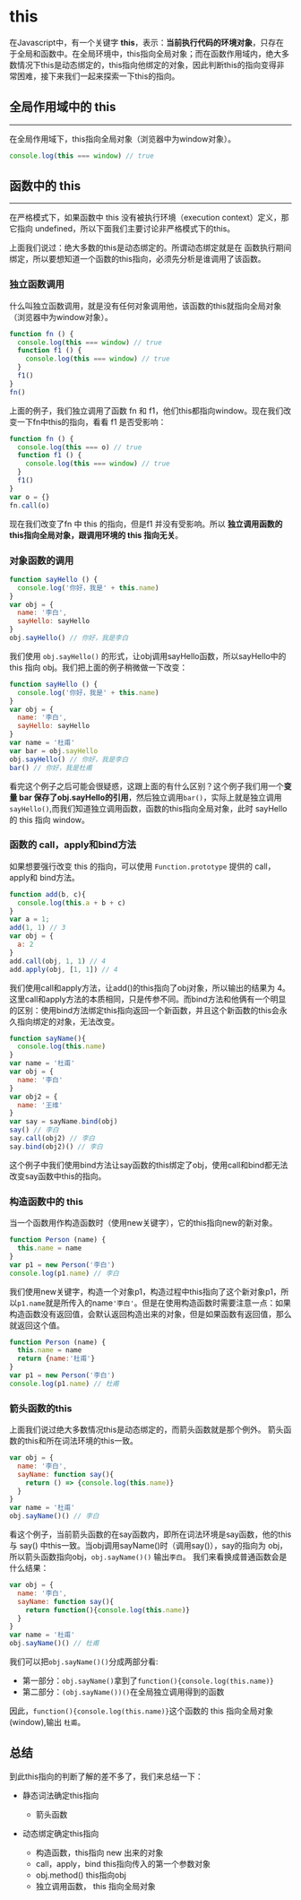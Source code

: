 # this

在Javascript中，有一个关键字 **this**，表示：**当前执行代码的环境对象**，只存在于全局和函数中。在全局环境中，this指向全局对象；而在函数作用域内，绝大多数情况下this是动态绑定的，this指向他绑定的对象，因此判断this的指向变得非常困难，接下来我们一起来探索一下this的指向。

## 全局作用域中的 this
---
在全局作用域下，this指向全局对象（浏览器中为window对象）。

```js
console.log(this === window) // true
```


## 函数中的 this
---
在严格模式下，如果函数中 this 没有被执行环境（execution context）定义，那它指向 undefined，所以下面我们主要讨论非严格模式下的this。

上面我们说过：绝大多数的this是动态绑定的。所谓动态绑定就是在
函数执行期间绑定，所以要想知道一个函数的this指向，必须先分析是谁调用了该函数。

### 独立函数调用

什么叫独立函数调用，就是没有任何对象调用他，该函数的this就指向全局对象（浏览器中为window对象）。

```js
function fn () {
  console.log(this === window) // true
  function f1 () {
    console.log(this === window) // true
  }
  f1()
}
fn()
```
上面的例子，我们独立调用了函数 fn 和 f1，他们this都指向window。现在我们改变一下fn中this的指向，看看 f1 是否受影响：
```js
function fn () {
  console.log(this === o) // true
  function f1 () {
    console.log(this === window) // true
  }
  f1()
}
var o = {}
fn.call(o)
```
现在我们改变了fn 中 this 的指向，但是f1 并没有受影响。所以 **独立调用函数的this指向全局对象，跟调用环境的 this 指向无关**。

### 对象函数的调用

```js
function sayHello () {
  console.log('你好，我是' + this.name)
}
var obj = {
  name: '李白',
  sayHello: sayHello
}
obj.sayHello() // 你好，我是李白
```
我们使用 `obj.sayHello()` 的形式，让obj调用sayHello函数，所以sayHello中的 this 指向 obj。我们把上面的例子稍微做一下改变：
```js
function sayHello () {
  console.log('你好，我是' + this.name)
}
var obj = {
  name: '李白',
  sayHello: sayHello
}
var name = '杜甫'
var bar = obj.sayHello
obj.sayHello() // 你好，我是李白
bar() // 你好，我是杜甫
```
看完这个例子之后可能会很疑惑，这跟上面的有什么区别？这个例子我们用一个**变量 bar 保存了obj.sayHello的引用**，然后独立调用`bar()`，实际上就是独立调用 `sayHello()`,而我们知道独立调用函数，函数的this指向全局对象，此时 sayHello 的 this 指向 window。

### 函数的 call，apply和bind方法

如果想要强行改变 this 的指向，可以使用 `Function.prototype` 提供的 call，apply和 bind方法。
```js
function add(b, c){
  console.log(this.a + b + c)
}
var a = 1;
add(1, 1) // 3
var obj = {
  a: 2
}
add.call(obj, 1, 1) // 4
add.apply(obj, [1, 1]) // 4
```
我们使用call和apply方法，让add()的this指向了obj对象，所以输出的结果为 4。这里call和apply方法的本质相同，只是传参不同。而bind方法和他俩有一个明显的区别：使用bind方法绑定this指向返回一个新函数，并且这个新函数的this会永久指向绑定的对象，无法改变。
```js
function sayName(){
  console.log(this.name)
}
var name = '杜甫'
var obj = {
  name: '李白'
}
var obj2 = {
  name: '王维'
}
var say = sayName.bind(obj)
say() // 李白
say.call(obj2) // 李白
say.bind(obj2)() // 李白
```
这个例子中我们使用bind方法让say函数的this绑定了obj，使用call和bind都无法改变say函数中this的指向。

### 构造函数中的 this

当一个函数用作构造函数时（使用new关键字），它的this指向new的新对象。

```js
function Person (name) {
  this.name = name
}
var p1 = new Person('李白')
console.log(p1.name) // 李白
```
我们使用new关键字，构造一个对象p1，构造过程中this指向了这个新对象p1，所以`p1.name`就是所传入的name`'李白'`。但是在使用构造函数时需要注意一点：如果构造函数没有返回值，会默认返回构造出来的对象，但是如果函数有返回值，那么就返回这个值。

```js
function Person (name) {
  this.name = name
  return {name:'杜甫'}
}
var p1 = new Person('李白')
console.log(p1.name) // 杜甫
```

### 箭头函数的this

上面我们说过绝大多数情况this是动态绑定的，而箭头函数就是那个例外。
箭头函数的this和所在词法环境的this一致。
```js
var obj = {
  name: '李白',
  sayName: function say(){
    return () => {console.log(this.name)}
  }
}
var name = '杜甫'
obj.sayName()() // 李白
```
看这个例子，当前箭头函数的在say函数内，即所在词法环境是say函数，他的this与 say() 中this一致。当obj调用sayName()时（调用say()），say的指向为 obj，所以箭头函数指向obj，`obj.sayName()()` 输出`李白`。
我们来看换成普通函数会是什么结果：
```js
var obj = {
  name: '李白',
  sayName: function say(){
    return function(){console.log(this.name)}
  }
}
var name = '杜甫'
obj.sayName()() // 杜甫
```
我们可以把`obj.sayName()()`分成两部分看:

- 第一部分：`obj.sayName()`拿到了`function(){console.log(this.name)}`
- 第二部分：`(obj.sayName())()`在全局独立调用得到的函数

因此，`function(){console.log(this.name)}`这个函数的 this 指向全局对象(window),输出 `杜甫`。


## 总结

  到此this指向的判断了解的差不多了，我们来总结一下：
 
  - 静态词法确定this指向
    - 箭头函数

  - 动态绑定确定this指向
    - 构造函数，this指向 new 出来的对象
    - call，apply，bind this指向传入的第一个参数对象
    - obj.method() this指向obj
    - 独立调用函数， this 指向全局对象